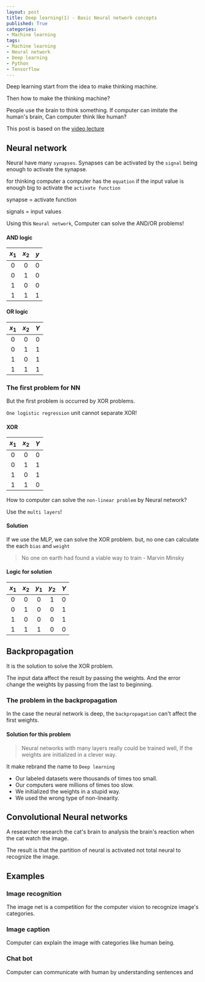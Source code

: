 ```yaml
---
layout: post
title: Deep learning(1) - Basic Neural network concepts
published: True
categories:
- Machine learning
tags:
- Machine learning
- Neural network
- Deep learning
- Python
- Tensorflow
---
```




Deep learning start from the idea to make thinking machine.

Then how to make the thinking machine?

People use the brain to think something. If computer can imitate the human's brain, Can computer think like human?



This post is based on the [video lecture](https://www.inflearn.com/course/기본적인-머신러닝-딥러닝-강좌/)



<!--more-->

## Neural network

Neural have many `synapses`. Synapses can be activated by the `signal` being enough to activate the synapse.

for thinking computer a computer has the `equation` if the input value is enough big to activate the `activate function`



synapse = activate function

signals = input values



Using this `Neural network`, Computer can solve the AND/OR problems!



#### AND logic

| $x_1$ | $x_2$ | $y$  |
| :---: | :---: | :--: |
|   0   |   0   |  0   |
|   0   |   1   |  0   |
|   1   |   0   |  0   |
|   1   |   1   |  1   |



#### OR logic

| $x_1$ | $x_2$ | $Y$  |
| :---: | :---: | :--: |
|   0   |   0   |  0   |
|   0   |   1   |  1   |
|   1   |   0   |  1   |
|   1   |   1   |  1   |





### The first problem for NN

But the first problem is occurred by XOR problems.

`One logistic regression` unit cannot separate XOR!





#### XOR

| $x_1$ | $x_2$ | $Y$  |
| :---: | :---: | :--: |
|   0   |   0   |  0   |
|   0   |   1   |  1   |
|   1   |   0   |  1   |
|   1   |   1   |  0   |



How to computer can solve the `non-linear problem` by Neural network?



Use the `multi layers`!

#### Solution

If we use the MLP, we can solve the XOR problem. but, no one can calculate the each `bias` and `weight`



> No one on earth had found a viable way to train - Marvin Minsky



#### Logic for solution

| $x_1$ | $x_2$ | $y_1$ | $y_2$ | $Y$  |
| :---: | :---: | :---: | :---: | :--: |
|   0   |   0   |   0   |   1   |  0   |
|   0   |   1   |   0   |   0   |  1   |
|   1   |   0   |   0   |   0   |  1   |
|   1   |   1   |   1   |   0   |  0   |







## Backpropagation

It is the solution to solve the XOR problem.



The input data affect the result by passing the weights. And the error change the weights by passing from the last to beginning.



### The problem in the backpropagation

In the case the neural network is deep, the `backpropagation` can't affect the first weights.



#### Solution for this problem



>  Neural networks with many layers really could be trained well, If the weights are initialized in a clever way.



It make rebrand the name to `Deep learning`



- Our labeled datasets were thousands of times too small.
- Our computers were millions of times too slow.
- We initialized the weights in a stupid way.
- We used the wrong type of non-linearity.



## Convolutional Neural networks

A researcher research the cat's brain to analysis the  brain's reaction when the cat watch the image.

The result is that the partition of neural is activated not total neural to recognize the image.



## Examples



### Image recognition

The image net is a competition for the computer vision to recognize image's categories.



### Image caption

Computer can explain the image with categories like human being.



###  Chat bot

Computer can communicate with human by understanding sentences and 